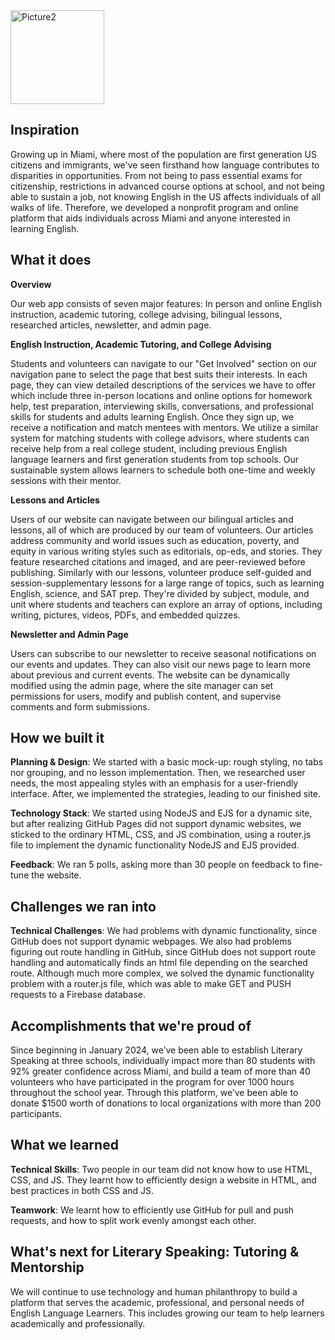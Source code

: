 <img width="150" height="150" alt="Picture2" src="https://github.com/user-attachments/assets/5ad413c2-4e06-456e-bebe-f1e84fe99970" />

## Inspiration

Growing up in Miami, where most of the population are first generation US citizens and immigrants, we've seen firsthand how language contributes to disparities in opportunities. From not being to pass essential exams for citizenship, restrictions in advanced course options at school, and not being able to sustain a job, not knowing English in the US affects individuals of all walks of life. Therefore, we developed a nonprofit program and online platform that aids individuals across Miami and anyone interested in learning English. 

## What it does

**Overview**

Our web app consists of seven major features: In person and online English instruction, academic tutoring, college advising, bilingual lessons, researched articles, newsletter, and admin page.

**English Instruction, Academic Tutoring, and College Advising**

Students and volunteers can navigate to our "Get Involved" section on our navigation pane to select the page that best suits their interests. In each page, they can view detailed descriptions of the services we have to offer which include three in-person locations and online options for homework help, test preparation, interviewing skills, conversations, and professional skills for students and adults learning English. Once they sign up, we receive a notification and match mentees with mentors. We utilize a similar system for matching students with college advisors, where students can receive help from a real college student, including previous English language learners and first generation students from top schools. Our sustainable system allows learners to schedule both one-time and weekly sessions with their mentor.

**Lessons and Articles**

Users of our website can navigate between our bilingual articles and lessons, all of which are produced by our team of volunteers. Our articles address community and world issues such as education, poverty, and equity in various writing styles such as editorials, op-eds, and stories. They feature researched citations and imaged, and are peer-reviewed before publishing. Similarly with our lessons, volunteer produce self-guided and session-supplementary lessons for a large range of topics, such as learning English, science, and SAT prep. They're divided by subject, module, and unit where students and teachers can explore an array of options, including writing, pictures, videos, PDFs, and embedded quizzes. 

**Newsletter and Admin Page**

Users can subscribe to our newsletter to receive seasonal notifications on our events and updates. They can also visit our news page to learn more about previous and current events. The website can be dynamically modified using the admin page, where the site manager can set permissions for users, modify and publish content, and supervise comments and form submissions. 

## How we built it

**Planning & Design**: We started with a basic mock-up: rough styling, no tabs nor grouping, and no lesson implementation. Then, we researched user needs, the most appealing styles with an emphasis for a user-friendly interface. After, we implemented the strategies, leading to our finished site.

**Technology Stack**: We started using NodeJS and EJS for a dynamic site, but after realizing GitHub Pages did not support dynamic websites, we sticked to the ordinary HTML, CSS, and JS combination, using a router.js file to implement the dynamic functionality NodeJS and EJS provided.

**Feedback**: We ran 5 polls, asking more than 30 people on feedback to fine-tune the website.

## Challenges we ran into

**Technical Challenges**: We had problems with dynamic functionality, since GitHub does not support dynamic webpages. We also had problems figuring out route handling in GitHub, since GitHub does not support route handling and automatically finds an html file depending on the searched route. Although much more complex, we solved the dynamic functionality problem with a router.js file, which was able to make GET and PUSH requests to a Firebase database.

## Accomplishments that we're proud of

Since beginning in January 2024, we’ve been able to establish Literary Speaking at three schools, individually impact more than 80 students with 92% greater confidence across Miami, and build a team of more than 40 volunteers who have participated in the program for over 1000 hours throughout the school year. Through this platform, we’ve been able to donate $1500 worth of donations to local organizations with more than 200 participants.

## What we learned

**Technical Skills**: Two people in our team did not know how to use HTML, CSS, and JS. They learnt how to efficiently design a website in HTML, and best practices in both CSS and JS.

**Teamwork**: We learnt how to efficiently use GitHub for pull and push requests, and how to split work evenly amongst each other.

## What's next for Literary Speaking: Tutoring & Mentorship 

We will continue to use technology and human philanthropy to build a platform that serves the academic, professional, and personal needs of English Language Learners. This includes growing our team to help learners academically and professionally.
